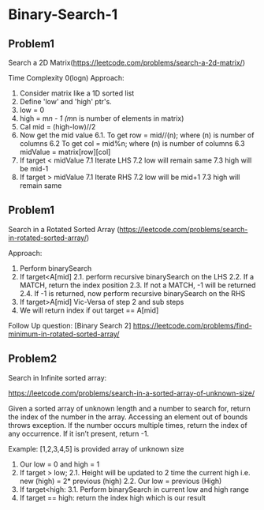 # Binary-Search-1


## Problem1 
Search a 2D Matrix(https://leetcode.com/problems/search-a-2d-matrix/)

Time Complexity 0(logn)
Approach:

1. Consider matrix like a 1D sorted list
2. Define 'low' and 'high' ptr's. 
3. low = 0
4. high = m*n - 1 (m*n is number of elements in matrix)
5. Cal mid = (high-low)//2
6. Now get the mid value
    6.1. To get row = mid//(n); where (n) is number of columns
    6.2  To get col = mid%n; where (n) is number of columns
    6.3 midValue = matrix[row][col]
7. If target < midValue
    7.1 Iterate LHS 
    7.2 low will remain same
    7.3 high will be mid-1
8. If target > midValue
    7.1 Iterate RHS 
    7.2 low will be mid+1
    7.3 high will remain same   


## Problem1 
Search in a Rotated Sorted Array (https://leetcode.com/problems/search-in-rotated-sorted-array/)

Approach:
1. Perform binarySearch
2. If target<A[mid]
	2.1. perform recursive binarySearch on the LHS
	2.2. If a MATCH, return the index position
	2.3. If not a MATCH, -1 will be returned
	2.4. If -1 is returned, now perform recursive binarySearch on the RHS
3. If target>A[mid]
	Vic-Versa of step 2 and sub steps
4. We will return index if out target == A[mid]

Follow Up question:
[Binary Search 2] https://leetcode.com/problems/find-minimum-in-rotated-sorted-array/

## Problem2
Search in Infinite sorted array: 

https://leetcode.com/problems/search-in-a-sorted-array-of-unknown-size/

Given a sorted array of unknown length and a number to search for, return the index of the number in the array. Accessing an element out of bounds throws exception. If the number occurs multiple times, return the index of any occurrence. If it isn’t present, return -1.

Example: [1,2,3,4,5] is provided array of unknown size
1. Our low = 0 and high = 1
2. If target > low; 
	2.1. Height will be updated to 2 time the current high i.e. new (high) = 2* previous (high)
	2.2. Our low = previous (High)
3. If target<high:
	3.1. Perform binarySearch in current low and high range
4. If target == high:
	return the index high which is our result